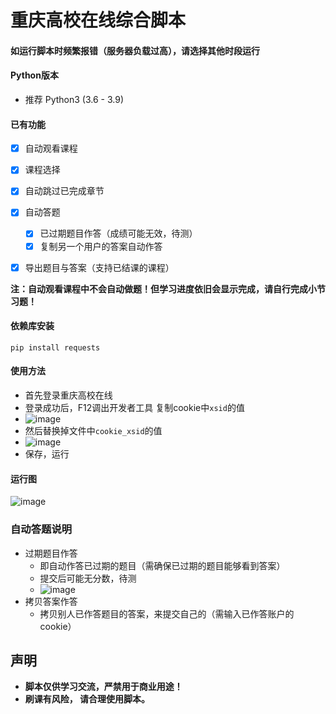 # 重庆高校在线综合脚本
#### 如运行脚本时频繁报错（服务器负载过高），请选择其他时段运行
#### Python版本

+ 推荐 Python3 (3.6 - 3.9)

#### 已有功能
  - [x] 自动观看课程
  - [x] 课程选择
  - [x] 自动跳过已完成章节
  - [x] 自动答题
      - [x] 已过期题目作答（成绩可能无效，待测）
      - [x] 复制另一个用户的答案自动作答
  - [x] 导出题目与答案（支持已结课的课程） 


**注：自动观看课程中不会自动做题！但学习进度依旧会显示完成，请自行完成小节习题！**

#### 依赖库安装

`pip install requests`

#### 使用方法

+ 首先登录重庆高校在线
+ 登录成功后，F12调出开发者工具 复制cookie中`xsid`的值
+ ![image](https://raw.githubusercontent.com/HirokiChin/CqoocAutoCompleteCourse/master/img/png2.png)
+ 然后替换掉文件中`cookie_xsid`的值
+ ![image](https://raw.githubusercontent.com/HirokiChin/CqoocAutoCompleteCourse/master/img/png3.png)
+ 保存，运行

#### 运行图
![image](https://raw.githubusercontent.com/HirokiChin/CqoocAutoCompleteCourse/master/img/run.png)

### 自动答题说明

+ 过期题目作答
  + 即自动作答已过期的题目（需确保已过期的题目能够看到答案）
  + 提交后可能无分数，待测
  + ![image](https://tva1.sinaimg.cn/large/0081Kckwly1gl8pcrlqlgj30al033t8t.jpg)
+ 拷贝答案作答
  + 拷贝别人已作答题目的答案，来提交自己的（需输入已作答账户的cookie）

## 声明

+ **脚本仅供学习交流，严禁用于商业用途！**
+ **刷课有风险， 请合理使用脚本。**
